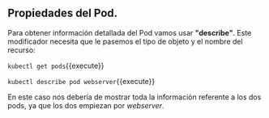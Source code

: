 ## Propiedades del Pod.

Para obtener información detallada del Pod vamos usar **"describe"**.  Este modificador necesita que le pasemos el tipo de objeto y el nombre del recurso:

`kubectl get pods`{{execute}}

`kubectl describe pod webserver`{{execute}}

En este caso nos debería de mostrar toda la información referente a los dos pods, ya que los dos empiezan por *webserver*.